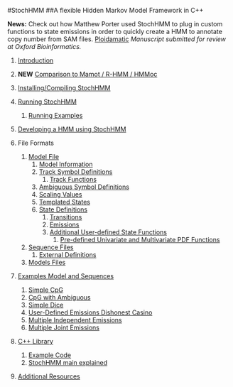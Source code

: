 #StochHMM
##A flexible Hidden Markov Model Framework in C++

**News:** Check out how Matthew Porter used StochHMM to plug in custom functions to state emissions in order to  quickly create a HMM to annotate copy number from SAM files. [Ploidamatic](https://github.com/KorfLab/Ploidamatic)  *Manuscript submitted for review at Oxford Bioinformatics.*

1. [Introduction](wiki/Introduction)
2. **NEW** [Comparison to Mamot / R-HMM / HMMoc](wiki/comparison)
3. [Installing/Compiling StochHMM](wiki/Install)
4. [Running StochHMM](https://github.com/KorfLab/StochHMM/wiki/Running-StochHMM)
	1. [Running Examples](wiki/Running-Examples)
5. [Developing a HMM using StochHMM](wiki/Developing-HMMs-using-StochHMM)
6. File Formats
	1. [Model File](wiki/Model-File)
		1. [Model Information](wiki/Model-Information)
		2. [Track Symbol Definitions](wiki/Track-Symbol-Definitions)
			1. [Track Functions](wiki/Track-Functions)
		3. [Ambiguous Symbol Definitions](wiki/Ambiguous-Symbol-Definitions)
		4. [Scaling Values](wiki/Scaling-Functions)
		5. [Templated States](wiki/Templated_States)
		6. [State Definitions](wiki/State-Definitions)
			1. [Transitions](wiki/State-Transitions)
			2. [Emissions](wiki/State-Emissions)
			3. [Additional User-defined State Functions](wiki/State-Functions)
				1. [Pre-defined Univariate and Multivariate PDF Functions](wiki/Predefined-PDFs)
	2. [Sequence Files](wiki/Sequence-Files)
		1. [External Definitions](wiki/External-Definitions)
	3. [Models Files](wiki/Multiple-Model-File)
7. [Examples Model and Sequences](wiki/Example-Models-and-Sequences)
	1. [Simple CpG](wiki/CpG)
	2. [CpG with Ambiguous](wiki/Cpg_ambiguous)
	3. [Simple Dice](wiki/Dice)
	4. [User-Defined Emissions Dishonest Casino](wiki/Dice-Continuous)
	5. [Multiple Independent Emissions](wiki/Multi-Independent)
	6. [Multiple Joint Emissions](wiki/Multi-Joint)

8. [C++ Library](wiki/C---Library)
	1. [Example Code](wiki/Example-code)
	2. [StochHMM main explained](wiki/stochhmm-main)

9. [Additional Resources](wiki/Additional-Resources)